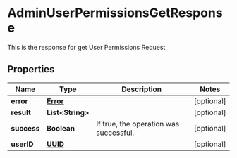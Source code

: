 

# AdminUserPermissionsGetResponse

This is the response for get User Permissions Request
## Properties

Name | Type | Description | Notes
------------ | ------------- | ------------- | -------------
**error** | [**Error**](Error.md) |  |  [optional]
**result** | **List&lt;String&gt;** |  |  [optional]
**success** | **Boolean** | If true, the operation was successful. |  [optional]
**userID** | [**UUID**](UUID.md) |  |  [optional]



